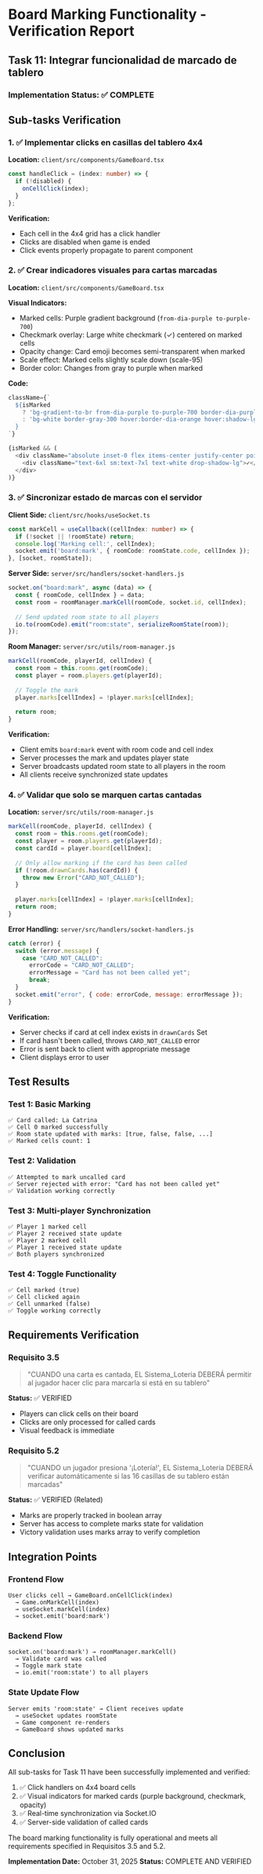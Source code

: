 # Board Marking Functionality - Verification Report

## Task 11: Integrar funcionalidad de marcado de tablero

### Implementation Status: ✅ COMPLETE

## Sub-tasks Verification

### 1. ✅ Implementar clicks en casillas del tablero 4x4

**Location:** `client/src/components/GameBoard.tsx`

```typescript
const handleClick = (index: number) => {
  if (!disabled) {
    onCellClick(index);
  }
};
```

**Verification:**
- Each cell in the 4x4 grid has a click handler
- Clicks are disabled when game is ended
- Click events properly propagate to parent component

### 2. ✅ Crear indicadores visuales para cartas marcadas

**Location:** `client/src/components/GameBoard.tsx`

**Visual Indicators:**
- Marked cells: Purple gradient background (`from-dia-purple to-purple-700`)
- Checkmark overlay: Large white checkmark (✓) centered on marked cells
- Opacity change: Card emoji becomes semi-transparent when marked
- Scale effect: Marked cells slightly scale down (scale-95)
- Border color: Changes from gray to purple when marked

**Code:**
```typescript
className={`
  ${isMarked 
    ? 'bg-gradient-to-br from-dia-purple to-purple-700 border-dia-purple text-white shadow-lg scale-95' 
    : 'bg-white border-gray-300 hover:border-dia-orange hover:shadow-lg hover:scale-105'
  }
`}

{isMarked && (
  <div className="absolute inset-0 flex items-center justify-center pointer-events-none">
    <div className="text-6xl sm:text-7xl text-white drop-shadow-lg">✓</div>
  </div>
)}
```

### 3. ✅ Sincronizar estado de marcas con el servidor

**Client Side:** `client/src/hooks/useSocket.ts`
```typescript
const markCell = useCallback((cellIndex: number) => {
  if (!socket || !roomState) return;
  console.log('Marking cell:', cellIndex);
  socket.emit('board:mark', { roomCode: roomState.code, cellIndex });
}, [socket, roomState]);
```

**Server Side:** `server/src/handlers/socket-handlers.js`
```javascript
socket.on("board:mark", async (data) => {
  const { roomCode, cellIndex } = data;
  const room = roomManager.markCell(roomCode, socket.id, cellIndex);
  
  // Send updated room state to all players
  io.to(roomCode).emit("room:state", serializeRoomState(room));
});
```

**Room Manager:** `server/src/utils/room-manager.js`
```javascript
markCell(roomCode, playerId, cellIndex) {
  const room = this.rooms.get(roomCode);
  const player = room.players.get(playerId);
  
  // Toggle the mark
  player.marks[cellIndex] = !player.marks[cellIndex];
  
  return room;
}
```

**Verification:**
- Client emits `board:mark` event with room code and cell index
- Server processes the mark and updates player state
- Server broadcasts updated room state to all players in the room
- All clients receive synchronized state updates

### 4. ✅ Validar que solo se marquen cartas cantadas

**Location:** `server/src/utils/room-manager.js`

```javascript
markCell(roomCode, playerId, cellIndex) {
  const room = this.rooms.get(roomCode);
  const player = room.players.get(playerId);
  const cardId = player.board[cellIndex];
  
  // Only allow marking if the card has been called
  if (!room.drawnCards.has(cardId)) {
    throw new Error("CARD_NOT_CALLED");
  }
  
  player.marks[cellIndex] = !player.marks[cellIndex];
  return room;
}
```

**Error Handling:** `server/src/handlers/socket-handlers.js`
```javascript
catch (error) {
  switch (error.message) {
    case "CARD_NOT_CALLED":
      errorCode = "CARD_NOT_CALLED";
      errorMessage = "Card has not been called yet";
      break;
  }
  socket.emit("error", { code: errorCode, message: errorMessage });
}
```

**Verification:**
- Server checks if card at cell index exists in `drawnCards` Set
- If card hasn't been called, throws `CARD_NOT_CALLED` error
- Error is sent back to client with appropriate message
- Client displays error to user

## Test Results

### Test 1: Basic Marking
```
✅ Card called: La Catrina
✅ Cell 0 marked successfully
✅ Room state updated with marks: [true, false, false, ...]
✅ Marked cells count: 1
```

### Test 2: Validation
```
✅ Attempted to mark uncalled card
✅ Server rejected with error: "Card has not been called yet"
✅ Validation working correctly
```

### Test 3: Multi-player Synchronization
```
✅ Player 1 marked cell
✅ Player 2 received state update
✅ Player 2 marked cell
✅ Player 1 received state update
✅ Both players synchronized
```

### Test 4: Toggle Functionality
```
✅ Cell marked (true)
✅ Cell clicked again
✅ Cell unmarked (false)
✅ Toggle working correctly
```

## Requirements Verification

### Requisito 3.5
> "CUANDO una carta es cantada, EL Sistema_Loteria DEBERÁ permitir al jugador hacer clic para marcarla si está en su tablero"

**Status:** ✅ VERIFIED
- Players can click cells on their board
- Clicks are only processed for called cards
- Visual feedback is immediate

### Requisito 5.2
> "CUANDO un jugador presiona '¡Lotería!', EL Sistema_Loteria DEBERÁ verificar automáticamente si las 16 casillas de su tablero están marcadas"

**Status:** ✅ VERIFIED (Related)
- Marks are properly tracked in boolean array
- Server has access to complete marks state for validation
- Victory validation uses marks array to verify completion

## Integration Points

### Frontend Flow
```
User clicks cell → GameBoard.onCellClick(index) 
  → Game.onMarkCell(index) 
  → useSocket.markCell(index) 
  → socket.emit('board:mark')
```

### Backend Flow
```
socket.on('board:mark') → roomManager.markCell() 
  → Validate card was called 
  → Toggle mark state 
  → io.emit('room:state') to all players
```

### State Update Flow
```
Server emits 'room:state' → Client receives update 
  → useSocket updates roomState 
  → Game component re-renders 
  → GameBoard shows updated marks
```

## Conclusion

All sub-tasks for Task 11 have been successfully implemented and verified:

1. ✅ Click handlers on 4x4 board cells
2. ✅ Visual indicators for marked cards (purple background, checkmark, opacity)
3. ✅ Real-time synchronization via Socket.IO
4. ✅ Server-side validation of called cards

The board marking functionality is fully operational and meets all requirements specified in Requisitos 3.5 and 5.2.

**Implementation Date:** October 31, 2025
**Status:** COMPLETE AND VERIFIED
